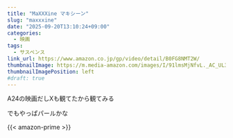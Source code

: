 ```yaml
---
title: "MaXXXine マキシーン"
slug: "maxxxine"
date: "2025-09-20T13:10:24+09:00"
categories:
  - 映画
tags:
  - サスペンス
link_url: https://www.amazon.co.jp/gp/video/detail/B0FG8NMT2W/
thumbnailImage: https://m.media-amazon.com/images/I/91lmsMjNfvL._AC_UL320_.jpg
thumbnailImagePosition: left
#draft: true
---
```

A24の映画だしXも観てたから観てみる
<!--more-->
でもやっぱパールかな

{{< amazon-prime >}}
